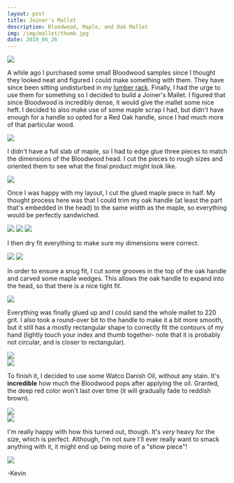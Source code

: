 ```yaml
---
layout: post
title: Joiner's Mallet
description: Bloodwood, Maple, and Oak Mallet
img: /img/mallet/thumb.jpg
date: 2018_06_26
---
```


<div class="img_row">
    <img class="col three" src="/img/mallet/finish_profile.jpg"/>
</div>

A while ago I purchased some small Bloodwood samples since I thought they looked neat and figured I could make something with them.  They have since been sitting undisturbed in my [lumber rack](/shopbuilds/lumber_cart).  Finally, I had the urge to use them for something so I decided to build a Joiner's Mallet.  I figured that since Bloodwood is incredibly dense, it would give the mallet some nice heft.  I decided to also make use of some maple scrap I had, but didn't have enough for a handle so opted for a Red Oak handle, since I had much more of that particular wood.

<div class="img_row">
    <img class="col three" src="/img/mallet/raw.jpg"/>
</div>

I didn't have a full slab of maple, so I had to edge glue three pieces to match the dimensions of the Bloodwood head. I cut the pieces to rough sizes and oriented them to see what the final product might look like.

<div class="img_row">
    <img class="col three" src="/img/mallet/dry.jpg"/>
</div>

Once I was happy with my layout, I cut the glued maple piece in half.  My thought process here was that I could trim my oak handle (at least the part that's embedded in the head) to the same width as the maple, so everything would be perfectly sandwiched.

<div class="img_row">
    <img class="col one" src="/img/mallet/trim_maple.jpg"/>
    <img class="col one" src="/img/mallet/handle_raw.jpg"/>
    <img class="col one" src="/img/mallet/dado.jpg"/>
</div>

I then dry fit everything to make sure my dimensions were correct.

<div class="img_row">
    <img class="col one" src="/img/mallet/dry_open_handle.jpg"/>
    <img class="col one" src="/img/mallet/dry_trimmed_handle.jpg"/>
</div>

In order to ensure a snug fit, I cut some grooves in the top of the oak handle and carved some maple wedges.  This allows the oak handle to expand into the head, so that there is a nice tight fit.

<div class="img_row">
    <img class="col three" src="/img/mallet/maple_wedges.jpg"/>
</div>

Everything was finally glued up and I could sand the whole mallet to 220 grit.  I also took a round-over bit to the handle to make it a bit more smooth, but it still has a mostly rectangular shape to correctly fit the contours of my hand (lightly touch your index and thumb together- note that it is probably not circular, and is closer to rectangular).

<div class="img_row">
    <img class="col three" src="/img/mallet/pre_finish.jpg"/>
</div>
<div class="img_row">
    <img class="col three" src="/img/mallet/pre_finish_2.jpg"/>
</div>

To finish it, I decided to use some Watco Danish Oil, without any stain.  It's **incredible** how much the Bloodwood pops after applying the oil.  Granted, the deep red color won't last over time (it will gradually fade to reddish brown).  

<div class="img_row">
    <img class="col three" src="/img/mallet/finish_vert.jpg"/>
</div>
<div class="img_row">
    <img class="col three" src="/img/mallet/finish_profile.jpg"/>
</div>

I'm really happy with how this turned out, though.  It's *very* heavy for the size, which is perfect. Although, I'm not sure I'll ever really want to smack anything with it, it might end up being more of a "show piece"!

<div class="img_row">
    <img class="col three" src="/img/mallet/on_wall.jpg"/>
</div>


-Kevin
